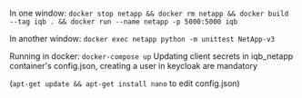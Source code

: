 In one window:
`docker stop netapp && docker rm netapp && docker build --tag iqb . && docker run --name netapp -p 5000:5000 iqb`

In another window:
`docker exec netapp python -m unittest NetApp-v3`

Running in docker:
`docker-compose up`
Updating client secrets in iqb_netapp container's config.json, creating a user in keycloak are mandatory

(`apt-get update && apt-get install nano` to edit config.json)
